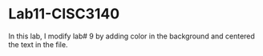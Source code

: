 # Lab11-CISC3140

In this lab, I modify lab# 9 by adding color in the background and centered the text in the file.
